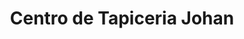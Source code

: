---
title: "Centro de Tapiceria Johan"
url: /santo-domingo/centro-de-tapiceria-johan/
shop: Möbel
---
